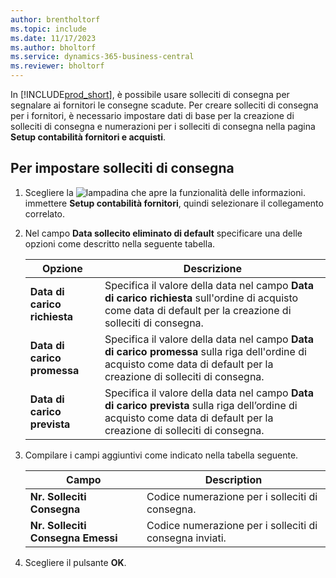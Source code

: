 ```yaml
---
author: brentholtorf
ms.topic: include
ms.date: 11/17/2023
ms.author: bholtorf
ms.service: dynamics-365-business-central
ms.reviewer: bholtorf
---
```

In [!INCLUDE[prod_short](../../../includes/prod_short.md)], è possibile usare solleciti di consegna per segnalare ai fornitori le consegne scadute. Per creare solleciti di consegna per i fornitori, è necessario impostare dati di base per la creazione di solleciti di consegna e numerazioni per i solleciti di consegna nella pagina **Setup contabilità fornitori e acquisti**.  

## <a name="to-set-up-delivery-reminders"></a>Per impostare solleciti di consegna

1. Scegliere la ![lampadina che apre la funzionalità delle informazioni.](../../../media/ui-search/search_small.png "Informazioni sull'operazione che si desidera eseguire") immettere **Setup contabilità fornitori**, quindi selezionare il collegamento correlato.  
2. Nel campo **Data sollecito eliminato di default** specificare una delle opzioni come descritto nella seguente tabella.  

    |Opzione|Descrizione|  
    |----------------------------------|---------------------------------------|  
    |**Data di carico richiesta**|Specifica il valore della data nel campo **Data di carico richiesta** sull'ordine di acquisto come data di default per la creazione di solleciti di consegna.|  
    |**Data di carico promessa**|Specifica il valore della data nel campo **Data di carico promessa** sulla riga dell'ordine di acquisto come data di default per la creazione di solleciti di consegna.|  
    |**Data di carico prevista**|Specifica il valore della data nel campo **Data di carico prevista** sulla riga dell’ordine di acquisto come data di default per la creazione di solleciti di consegna.|  

3. Compilare i campi aggiuntivi come indicato nella tabella seguente.  

    |Campo|Description|  
    |---------------------------------|---------------------------------------|  
    |**Nr. Solleciti Consegna**|Codice numerazione per i solleciti di consegna.|  
    |**Nr. Solleciti Consegna Emessi**|Codice numerazione per i solleciti di consegna inviati.|  

4. Scegliere il pulsante **OK**.  
